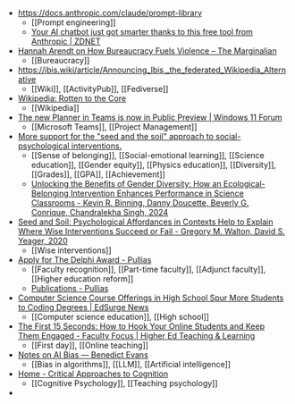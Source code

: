 - https://docs.anthropic.com/claude/prompt-library
	- [[Prompt engineering]]
	- [Your AI chatbot just got smarter thanks to this free tool from Anthropic | ZDNET](https://www.zdnet.com/article/your-ai-chatbot-just-got-smarter-thanks-to-this-free-tool-from-anthropic/)
- [Hannah Arendt on How Bureaucracy Fuels Violence – The Marginalian](https://www.themarginalian.org/2013/10/14/hannah-arendt-on-bureaucracy-and-violence/)
	- [[Bureaucracy]]
- https://ibis.wiki/article/Announcing_Ibis,_the_federated_Wikipedia_Alternative
	- [[Wiki]], [[ActivityPub]], [[Fediverse]]
- [Wikipedia: Rotten to the Core](http://helenofdestroy.com/index.php/exposing-wikipedia/49-wikipedia-rotten-to-the-core)
	- [[Wikipedia]]
- [The new Planner in Teams is now in Public Preview | Windows 11 Forum](https://www.elevenforum.com/t/the-new-planner-in-teams-is-now-in-public-preview.23435/)
	- [[Microsoft Teams]], [[Project Management]]
- [More support for the "seed and the soil" approach to social-psychological interventions.](https://bemusings.ghost.io/another-win-for-the-seed-and-the-soil-hypothesis/)
	- [[Sense of belonging]], [[Social-emotional learning]], [[Science education]], [[Gender equity]], [[Physics education]], [[Diversity]], [[Grades]], [[GPA]], [[Achievement]]
	- [Unlocking the Benefits of Gender Diversity: How an Ecological-Belonging Intervention Enhances Performance in Science Classrooms - Kevin R. Binning, Danny Doucette, Beverly G. Conrique, Chandralekha Singh, 2024](https://journals.sagepub.com/doi/10.1177/09567976231221534)
- [Seed and Soil: Psychological Affordances in Contexts Help to Explain Where Wise Interventions Succeed or Fail - Gregory M. Walton, David S. Yeager, 2020](https://journals.sagepub.com/doi/full/10.1177/0963721420904453?ref=bemusings.ghost.io)
	- [[Wise interventions]]
- [Apply for The Delphi Award - Pullias](https://pullias.usc.edu/project-page/apply-for-the-delphi-award/)
	- [[Faculty recognition]], [[Part-time faculty]], [[Adjunct faculty]], [[Higher education reform]]
	- [Publications - Pullias](https://pullias.usc.edu/publications/?_sf_s=delphi%20award&_sft_category=equity-for-faculty)
- [Computer Science Course Offerings in High School Spur More Students to Coding Degrees | EdSurge News](https://www.edsurge.com/news/2024-02-06-computer-science-course-offerings-in-high-school-spur-more-students-to-coding-degrees)
	- [[Computer science education]], [[High school]]
- [The First 15 Seconds: How to Hook Your Online Students and Keep Them Engaged - Faculty Focus | Higher Ed Teaching & Learning](https://www.facultyfocus.com/articles/online-education/online-student-engagement/the-first-15-seconds-how-to-hook-your-online-students-and-keep-them-engaged/)
	- [[First day]], [[Online teaching]]
- [Notes on AI Bias — Benedict Evans](https://www.ben-evans.com/benedictevans/2019/4/15/notes-on-ai-bias)
	- [[Bias in algorithms]], [[LLM]], [[Artificial intelligence]]
- [Home - Critical Approaches to Cognition](https://www.criticalcognition.org/)
	- [[Cognitive Psychology]], [[Teaching psychology]]
-